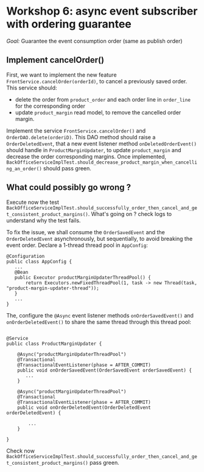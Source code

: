 # Workshop 6: async event subscriber with ordering guarantee

_Goal:_ 
Guarantee the event consumption order (same as publish order)

## Implement cancelOrder()

First, we want to implement the new feature `FrontService.cancelOrder(orderId)`, to cancel a previously saved order.
This service should:
* delete the order from `product_order` and each order line in `order_line` for the corresponding order
* update `product_margin` read model, to remove the cancelled order margin.

Implement the service `FrontService.cancelOrder()` and `OrderDAO.delete(orderiD)`. This DAO method should raise a `OrderDeletedEvent`, that a new event listener method `onDeletedOrderEvent()` should handle in `ProductMarginUpdater`, to update `product_margin` and decrease the order corresponding margins.
Once implemented, `BackOfficeServiceImplTest.should_decrease_product_margin_when_cancelling_an_order()` should pass green.


## What could possibly go wrong ?

Execute now the test `BackOfficeServiceImplTest.should_successfully_order_then_cancel_and_get_consistent_product_margins()`. What's going on ? check logs to understand why the test fails.

To fix the issue, we shall consume the `OrderSavedEvent` and the `OrderDeletedEvent` asynchronously, but sequentially, to avoid breaking the event order. Declare a 1-thread thread pool in `AppConfig`:
```
@Configuration
public class AppConfig {
   ...
   @Bean
   public Executor productMarginUpdaterThreadPool() {
       return Executors.newFixedThreadPool(1, task -> new Thread(task, "product-margin-updater-thread"));
   }
   ...
}
```
The, configure the `@Async` event listener methods `onOrderSavedEvent()` and `onOrderDeletedEvent()` to share the same thread through this thread pool:
```

@Service
public class ProductMarginUpdater {

    @Async("productMarginUpdaterThreadPool")
    @Transactional
    @TransactionalEventListener(phase = AFTER_COMMIT)
    public void onOrderSavedEvent(OrderSavedEvent orderSavedEvent) {
       ...
    }

    @Async("productMarginUpdaterThreadPool")
    @Transactional
    @TransactionalEventListener(phase = AFTER_COMMIT)
    public void onOrderDeletedEvent(OrderDeletedEvent orderDeletedEvent) {
        
        ...
    }
    
}
```

Check now `BackOfficeServiceImplTest.should_successfully_order_then_cancel_and_get_consistent_product_margins()` pass green.
